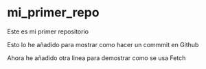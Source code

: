 # mi_primer_repo
Este es mi primer repositorio 

Esto lo he añadido para mostrar como hacer un commmit en Github

Ahora he añadido otra linea para demostrar como se usa Fetch
